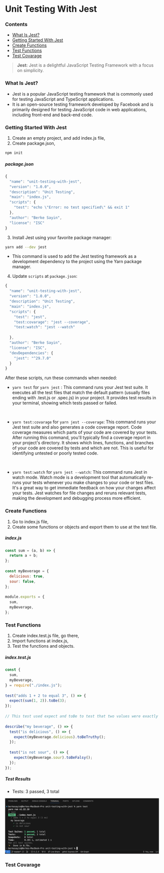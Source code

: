 # Unit Testing With Jest

### Contents
* [What Is Jest?](#jest)
* [Getting Started With Jest](#get-started)
* [Create Functions](#functions)
* [Test Functions](#test-functions)
* [Test Covarage](#test-covarage)

> **Jest:** Jest is a delightful JavaScript Testing Framework with a focus on simplicity.

### What Is Jest? <a name="jest"></a>

- Jest is a popular JavaScript testing framework that is commonly used for testing JavaScript and TypeScript applications. 
- It is an open-source testing framework developed by Facebook and is primarily designed for testing JavaScript code in web applications, including front-end and back-end code.

### Getting Started With Jest <a name="get-started"></a>

1. Create an empty project, and add index.js file,
2. Create package.json,

```bash
npm init
```

##### package.json

```js
{
  "name": "unit-testing-with-jest",
  "version": "1.0.0",
  "description": "Unit Testing",
  "main": "index.js",
  "scripts": {
    "test": "echo \"Error: no test specified\" && exit 1"
  },
  "author": "Berke Sayin",
  "license": "ISC"
}

```

3. Install Jest using your favorite package manager:

```bash
yarn add --dev jest
```

- This command is used to add the Jest testing framework as a development dependency to the project using the Yarn package manager.

4. Update ``scripts`` at ``package.json``:

```js
{
  "name": "unit-testing-with-jest",
  "version": "1.0.0",
  "description": "Unit Testing",
  "main": "index.js",
  "scripts": {
    "test": "jest",
    "test:covarage": "jest --coverage",
    "test:watch": "jest --watch"

  },
  "author": "Berke Sayin",
  "license": "ISC",
  "devDependencies": {
    "jest": "^29.7.0"
  }
}
```

After these scripts, run these commands when needed: 

- ``yarn test`` for ``yarn jest`` : This command runs your Jest test suite. It executes all the test files that match the default pattern (usually files ending with .test.js or .spec.js) in your project. It provides test results in your terminal, showing which tests passed or failed.   

<br>

- ``yarn test:covarage`` for ``yarn jest --coverage``: This command runs your Jest test suite and also generates a code coverage report. Code coverage measures which parts of your code are covered by your tests. After running this command, you'll typically find a coverage report in your project's directory. It shows which lines, functions, and branches of your code are covered by tests and which are not. This is useful for identifying untested or poorly tested code.

<br>

- ``yarn test:watch`` for ``yarn jest --watch``: This command runs Jest in watch mode. Watch mode is a development tool that automatically re-runs your tests whenever you make changes to your code or test files. It's a great way to get immediate feedback on how your changes affect your tests. Jest watches for file changes and reruns relevant tests, making the development and debugging process more efficient.

### Create Functions <a name="functions"></a>

1. Go to index.js file,
2. Create some functions or objects and export them to use at the test file.

##### index.js

```js
const sum = (a, b) => {
  return a + b;
};

const myBeverage = {
  delicious: true,
  sour: false,
};

module.exports = {
  sum,
  myBeverage,
};
```

### Test Functions <a name="test-functions"></a>

1. Create index.test.js file, go there,
2. Import functions at index.js,
3. Test the functions and objects.

##### index.test.js

```js
const {
  sum,
  myBeverage,
} = require("./index.js");

test("adds 1 + 2 to equal 3", () => {
  expect(sum(1, 2)).toBe(3);
});

// This test used expect and toBe to test that two values were exactly identical.

describe("my beverage", () => {
  test("is delicious", () => {
    expect(myBeverage.delicious).toBeTruthy();
  });

  test("is not sour", () => {
    expect(myBeverage.sour).toBeFalsy();
  });
});
```
##### Test Results 

- Tests: 3 passed, 3 total 

![pic](images/test1.png)

### Test Covarage <a name="test-covarage"></a>

